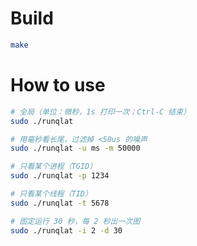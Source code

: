 # Build
```bash
make
```

# How to use

```bash
# 全局（单位：微秒，1s 打印一次；Ctrl-C 结束）
sudo ./runqlat

# 用毫秒看长尾，过滤掉 <50us 的噪声
sudo ./runqlat -u ms -m 50000

# 只看某个进程（TGID）
sudo ./runqlat -p 1234

# 只看某个线程（TID）
sudo ./runqlat -t 5678

# 固定运行 30 秒，每 2 秒出一次图
sudo ./runqlat -i 2 -d 30
```

